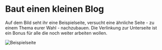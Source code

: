 # Baut einen kleinen Blog

Auf dem Bild seht ihr eine Beispielseite, versucht eine ähnliche Seite - zu einem Thema eurer Wahl - nachzubauen. Die Verlinkung zur Unterseite ist ein Bonus für alle die noch weiter arbeiten wollen.

![Beispielseite](siteAnimation.gif)
